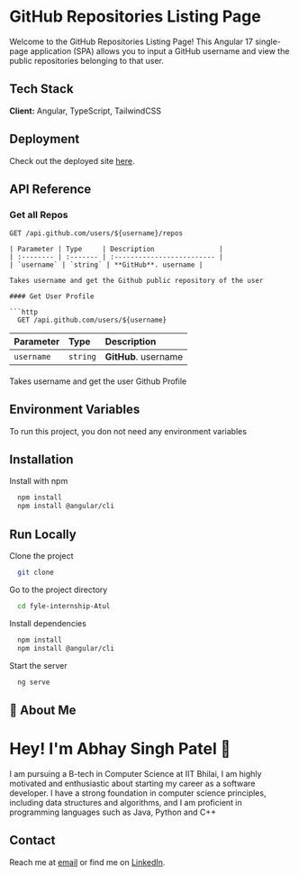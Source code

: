 # GitHub Repositories Listing Page

Welcome to the GitHub Repositories Listing Page! This Angular 17 single-page application (SPA) allows you to input a GitHub username and view the public repositories belonging to that user.

## Tech Stack

**Client:** Angular, TypeScript, TailwindCSS

## Deployment

Check out the deployed site [here](https://fyle-assignment-70-1.netlify.app/).

## API Reference

### Get all Repos

```http
GET /api.github.com/users/${username}/repos

| Parameter | Type     | Description                |
| :-------- | :------- | :------------------------- |
| `username` | `string` | **GitHub**. username |

Takes username and get the Github public repository of the user

#### Get User Profile

```http
  GET /api.github.com/users/${username}

```

| Parameter | Type     | Description                       |
| :-------- | :------- | :-------------------------------- |
| `username`      | `string` | **GitHub**. username |

#### 

Takes username and get the user Github Profile


## Environment Variables

To run this project, you don not need any environment variables



## Installation

Install  with npm

```bash
  npm install 
  npm install @angular/cli
```
    
## Run Locally

Clone the project

```bash
  git clone 
```

Go to the project directory

```bash
  cd fyle-internship-Atul
```

Install dependencies

```bash
  npm install
  npm install @angular/cli
```

Start the server

```bash
  ng serve
```




## 🚀 About Me

# Hey! I'm Abhay Singh Patel 👋
I am pursuing a B-tech in Computer Science at IIT Bhilai, I am highly motivated and enthusiastic about starting my career as a software developer. I have a strong foundation in computer science principles, including data structures and algorithms, and I am proficient in programming languages such as Java, Python and C++

## Contact

Reach me at [email](mailto:abhaysinghpatel690@gmail.com) or find me on [LinkedIn](https://www.linkedin.com/in/abhay-singh-patel-04b30b209/).





